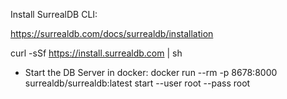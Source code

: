 Install SurrealDB CLI:

https://surrealdb.com/docs/surrealdb/installation

curl -sSf https://install.surrealdb.com | sh

* Start the DB Server in docker:
docker run --rm -p 8678:8000 surrealdb/surrealdb:latest start --user root --pass root
